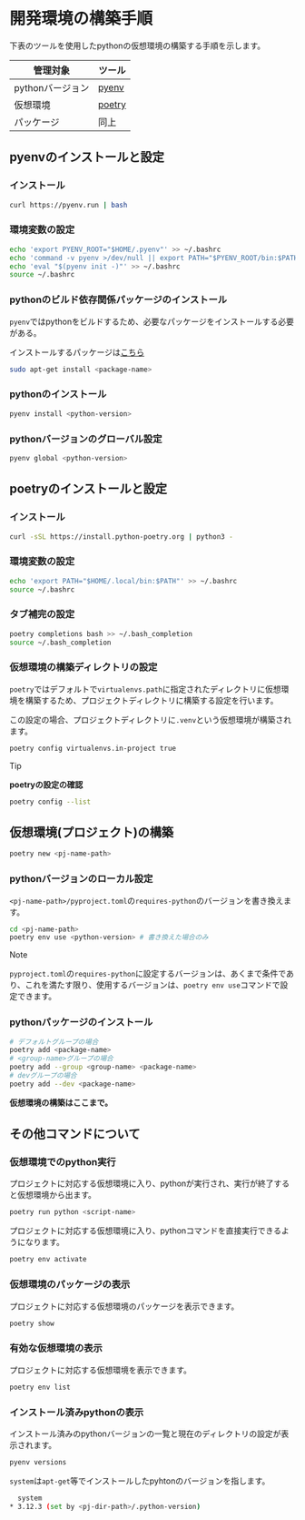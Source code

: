 <!--
    pythonの仮想環境を構築する手順を示す。
 -->

# 開発環境の構築手順

下表のツールを使用したpythonの仮想環境の構築する手順を示します。

|管理対象          |ツール           |
| ---------------- | --------------- |
|pythonバージョン  |[pyenv][pyenv]   |
|仮想環境          |[poetry][poetry] |
|パッケージ        |同上             |

[pyenv]: https://github.com/pyenv/pyenv
[poetry]: https://python-poetry.org/docs/

## pyenvのインストールと設定

### インストール

``` bash
curl https://pyenv.run | bash
```

### 環境変数の設定

``` bash
echo 'export PYENV_ROOT="$HOME/.pyenv"' >> ~/.bashrc
echo 'command -v pyenv >/dev/null || export PATH="$PYENV_ROOT/bin:$PATH"' >> ~/.bashrc
echo 'eval "$(pyenv init -)"' >> ~/.bashrc
source ~/.bashrc
```

### pythonのビルド依存関係パッケージのインストール

`pyenv`ではpythonをビルドするため、必要なパッケージをインストールする必要がある。

インストールするパッケージは[こちら](https://github.com/pyenv/pyenv/wiki#suggested-build-environment)

``` bash
sudo apt-get install <package-name>
```

### pythonのインストール

``` bash
pyenv install <python-version>
```

### pythonバージョンのグローバル設定

``` bash
pyenv global <python-version>
```

## poetryのインストールと設定

### インストール

``` bash
curl -sSL https://install.python-poetry.org | python3 -
```

### 環境変数の設定

``` bash
echo 'export PATH="$HOME/.local/bin:$PATH"' >> ~/.bashrc
source ~/.bashrc
```

### タブ補完の設定

``` bash
poetry completions bash >> ~/.bash_completion
source ~/.bash_completion
```

### 仮想環境の構築ディレクトリの設定

`poetry`ではデフォルトで`virtualenvs.path`に指定されたディレクトリに仮想環境を構築するため、プロジェクトディレクトリに構築する設定を行います。

この設定の場合、プロジェクトディレクトリに`.venv`という仮想環境が構築されます。

``` bash
poetry config virtualenvs.in-project true
```

> [!Tip]
> **poetryの設定の確認**
>
> ``` bash
> poetry config --list
> ```

## 仮想環境(プロジェクト)の構築

``` bash
poetry new <pj-name-path>
```

### pythonバージョンのローカル設定

`<pj-name-path>/pyproject.toml`の`requires-python`のバージョンを書き換えます。

``` bash
cd <pj-name-path>
poetry env use <python-version> # 書き換えた場合のみ
```

> [!Note]
>
> `pyproject.toml`の`requires-python`に設定するバージョンは、あくまで条件であり、これを満たす限り、使用するバージョンは、`poetry env use`コマンドで設定できます。

### pythonパッケージのインストール

``` bash
# デフォルトグループの場合
poetry add <package-name>
# <group-name>グループの場合
poetry add --group <group-name> <package-name>
# devグループの場合
poetry add --dev <package-name>
```

**仮想環境の構築はここまで。**

## その他コマンドについて

### 仮想環境でのpython実行

プロジェクトに対応する仮想環境に入り、pythonが実行され、実行が終了すると仮想環境から出ます。

``` bash
poetry run python <script-name>
```

プロジェクトに対応する仮想環境に入り、pythonコマンドを直接実行できるようになります。

``` bash
poetry env activate
```

### 仮想環境のパッケージの表示

プロジェクトに対応する仮想環境のパッケージを表示できます。

``` bash
poetry show
```

### 有効な仮想環境の表示

プロジェクトに対応する仮想環境を表示できます。

``` bash
poetry env list
```

### インストール済みpythonの表示

インストール済みのpythonバージョンの一覧と現在のディレクトリの設定が表示されます。

``` bash
pyenv versions
```

`system`は`apt-get`等でインストールしたpyhtonのバージョンを指します。

``` bash
  system
* 3.12.3 (set by <pj-dir-path>/.python-version)
```
